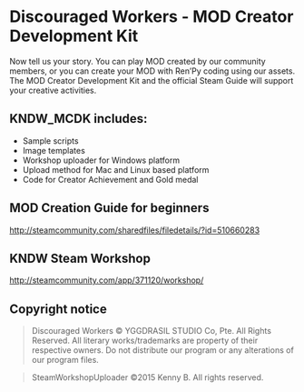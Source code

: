 # Discouraged Workers - MOD Creator Development Kit
Now tell us your story. You can play MOD created by our community members, or you can create your MOD with Ren’Py coding using our assets. The MOD Creator Development Kit and the official Steam Guide will support your creative activities.

## KNDW_MCDK includes:
* Sample scripts
* Image templates
* Workshop uploader for Windows platform
* Upload method for Mac and Linux based platform
* Code for Creator Achievement and Gold medal

## MOD Creation Guide for beginners
http://steamcommunity.com/sharedfiles/filedetails/?id=510660283

## KNDW Steam Workshop
http://steamcommunity.com/app/371120/workshop/

## Copyright notice
>Discouraged Workers © YGGDRASIL STUDIO Co, Pte. All Rights Reserved. All literary works/trademarks are property of their respective owners. Do not distribute our program or any alterations of our program files.

>SteamWorkshopUploader ©2015 Kenny B. All rights reserved.
